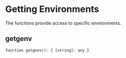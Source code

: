 # Getting Environments
The functions provide access to specific environments.

## getgenv
```luau
function getgenv(): { [string]: any }
```
